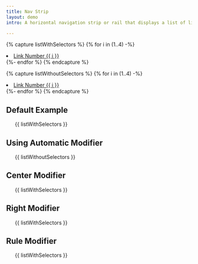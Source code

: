 ```yaml
---
title: Nav Strip
layout: demo
intro: A horizontal navigation strip or rail that displays a list of links to different pages or sections of a website. The active link, indicating the current page or section, is visually emphasized with an underline.

---
```


{% capture listWithSelectors %}
  {% for i in (1..4) -%}
    <li class="nav-strip__item">
      <a href="#" class="nav-strip__link {% if i == 2  %}is-active{% endif -%}">
        Link Number {{ i }}
      </a>
    </li>
  {%- endfor %}
{% endcapture %}

{% capture listWithoutSelectors %}
  {% for i in (1..4) -%}
      <li>
        <a href="#" class="{% if i == 2  %}is-active{% endif -%}">
          Link Number {{ i }}
        </a>
      </li>
    {%- endfor %}
{% endcapture %}

<h2 class="h2">Default Example</h2>

<div class="nav-strip">
  <ul class="nav-strip__list">
    {{ listWithSelectors }}
  </ul>
</div>

<h2 class="h2">Using Automatic Modifier</h2>

<div class="nav-strip nav-strip--auto">
  <ul>
    {{ listWithoutSelectors }}
  </ul>
</div>

<h2 class="h2">Center Modifier</h2>

<div class="nav-strip nav-strip--center">
  <ul class="nav-strip__list">
    {{ listWithSelectors }}
  </ul>
</div>

<h2 class="h2">Right Modifier</h2>

<div class="nav-strip nav-strip--right">
  <ul class="nav-strip__list">
    {{ listWithSelectors }}
  </ul>
</div>

<h2 class="h2">Rule Modifier</h2>

<div class="nav-strip nav-strip--rule">
  <ul class="nav-strip__list">
    {{ listWithSelectors }}
  </ul>
</div>
